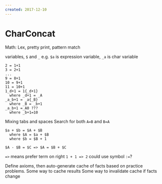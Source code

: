 ```yaml
---
created: 2017-12-10
---
```


# CharConcat

Math: Lex, pretty print, pattern match

variables, `$` and `_` e.g. `$a` is expression variable, `_a` is char variable

```
2 = 1+1
3 = 2+1
...
9 = 8+1
10 = 9+1
11 = 10+1
1_d+1 = 1{_d+1}
  where _d+1 = _A
_a_b+1 = _a{_B}
  where _B = _b+1
_a_b+1 =_A0 ???
  where _b+1=10
```

Mixing tabs and spaces
Search for both `A=B` and `B=A`
```
$a + $b = $A + $B
  where $A = $a + $B
  where $b = $B + 1

$A - $B = $C => $A = $B + $C
```

`=>` means prefer term on right
`1 + 1 => 2` could use symbol `:=`?

Define axioms, then auto-generate cache of facts based on practice problems.
Some way to cache results
Some way to invalidate cache if facts change

